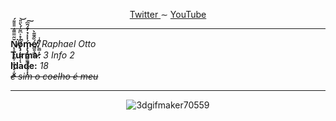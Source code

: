 <article>
  <p align="center">
    <a href="https://twitter.com/Raphis_____"> Twitter </a>
     ∼
    <a href="https://www.youtube.com/channel/UCRiaivH1MtlQhBzdoqcleJw"> YouTube </a>
  </p>
<hr>
  <p>
    <b>N̸̨̞̹̥͎͇͎͓͖͔̗̠̦̬̯̆͂̿̅̃͑̎̎͌́͘ǫ̸̧̦͍͈͎̦͋̊͐͆͂̍́̀̈̎̚͝ͅḿ̴̧̨̡̰͙̰͚̳̜̼̭͙͓̇̽̽̉̓̄́̑͆͠ͅé̸̻͈̘̳̏̑̃̃̀͜:̸͚̻̦̱̊̾</b> <i>Raphael Otto</i> <br>
    <b>Turma:</b> <i>3 Info 2</i> <br>
    <b>Idade:</b> <i>18</i> <br>
    <del><i>e sim o coelho é meu</i></del>
  </p>
<hr>
 <div align="center">
   
  ![3dgifmaker70559](https://user-images.githubusercontent.com/101464708/183543934-44ea38f9-9f08-4c75-b7e5-bc507f318e33.gif)
  
 </div>
</article>
  
